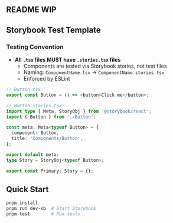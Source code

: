 ## README WIP

## Storybook Test Template

### Testing Convention

- **All `.tsx` files MUST have `.stories.tsx` files**
  - Components are tested via Storybook stories, not test files
  - Naming: `ComponentName.tsx` → `ComponentName.stories.tsx`
  - Enforced by ESLint

```typescript
// Button.tsx
export const Button = () => <button>Click me</button>;

// Button.stories.tsx
import type { Meta, StoryObj } from '@storybook/react';
import { Button } from './Button';

const meta: Meta<typeof Button> = {
  component: Button,
  title: 'Components/Button',
};

export default meta;
type Story = StoryObj<typeof Button>;

export const Primary: Story = {};
```

## Quick Start

```bash
pnpm install
pnpm run dev-sb  # Start Storybook
pnpm test        # Run tests
```
